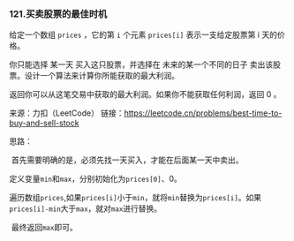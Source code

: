 ### 121.买卖股票的最佳时机

给定一个数组 `prices` ，它的第 `i` 个元素 `prices[i]` 表示一支给定股票第 i 天的价格。

你只能选择 某一天 买入这只股票，并选择在 未来的某一个不同的日子 卖出该股票。设计一个算法来计算你所能获取的最大利润。

返回你可以从这笔交易中获取的最大利润。如果你不能获取任何利润，返回 0 。

来源：力扣（LeetCode）
链接：https://leetcode.cn/problems/best-time-to-buy-and-sell-stock



思路：

​	首先需要明确的是，必须先找一天买入，才能在后面某一天中卖出。

​	定义变量`min`和`max`，分别初始化为`prices[0]`、0。

​	遍历数组`prices`,如果`prices[i]`小于`min`，就将`min`替换为`prices[i]`。如果`prices[i]-min`大于`max`，就对`max`进行替换。

​	最终返回`max`即可。

